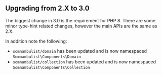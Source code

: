 
## Upgrading from 2.X to 3.0

The biggest change in 3.0 is the requirement for PHP 8. There are some minor type-hint related
changes, however the main APIs are the same as 2.X.

In addition note the following:

 * `somnambulist/domain` has been updated and is now namespaced `Somnambulist\Components\Domain`
 * `somnambulist/collection` has been updated and is now namespaced `Somnambulist\Components\Collection`
